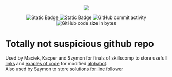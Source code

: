 <p align="center">
  <img src="https://github.com/Szymon-Glinka/skillsComp/assets/131162335/61ca9152-2164-4cfa-b2b0-14bd25c4e0f3">
</p>
<p align="center">
  <img alt="Static Badge" src="https://img.shields.io/badge/Award_winners-Maciek,_Kacper,_Szymon-green">
  <img alt="Static Badge" src="https://img.shields.io/badge/skillsComp-Mobile_robotics-blue">
  <img alt="GitHub commit activity" src="https://img.shields.io/github/commit-activity/t/Szymon-Glinka/skillsComp">
  <img alt="GitHub code size in bytes" src="https://img.shields.io/github/languages/code-size/Szymon-Glinka/skillsComp">
</p>

# Totally not suspicious github repo
Used by Maciek, Kacper and Szymon for finals of skillscomp to store usefull [links](https://github.com/Szymon-Glinka/skillsComp-finals/blob/main/Links.md) and [exaples of code](https://github.com/Szymon-Glinka/skillsComp-finals/tree/main/python-alphabot) for modified [alphabot](https://www.waveshare.com/wiki/AlphaBot).    
Also used by Szymon to store [solutions for line follower](https://github.com/Szymon-Glinka/skillsComp-finals/tree/main/line_follower-Szymon)
